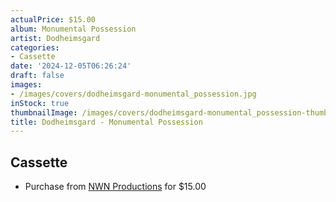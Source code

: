 ```yaml
---
actualPrice: $15.00
album: Monumental Possession
artist: Dodheimsgard
categories:
- Cassette
date: '2024-12-05T06:26:24'
draft: false
images:
- /images/covers/dodheimsgard-monumental_possession.jpg
inStock: true
thumbnailImage: /images/covers/dodheimsgard-monumental_possession-thumb.jpg
title: Dodheimsgard - Monumental Possession
---
```


## Cassette
* Purchase from [NWN Productions](http://shop.nwnprod.com/index.php?route=product/product&path=73&product_id=56015&sort=pd.name&order=ASC) for $15.00
